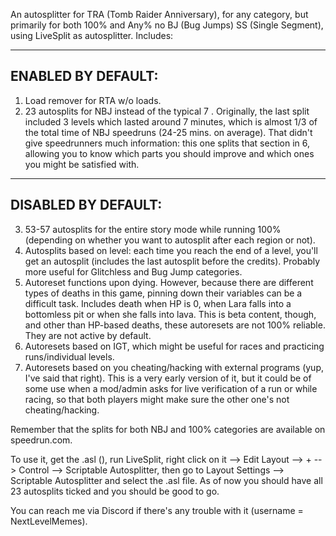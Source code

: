 An autosplitter for TRA (Tomb Raider Anniversary), for any category, but primarily for both 100% and Any% no BJ (Bug Jumps) SS (Single Segment), using LiveSplit as autosplitter. Includes:

--------------------
ENABLED BY DEFAULT:
--------------------

1) Load remover for RTA w/o loads.
2) 23 autosplits for NBJ instead of the typical 7 . Originally, the last split included 3 levels which lasted around 7 minutes, which is almost 1/3 of the total time of NBJ speedruns (24-25 mins. on average). That didn't give speedrunners much information: this one splits that section in 6, allowing you to know which parts you should improve and which ones you might be satisfied with.

--------------------
DISABLED BY DEFAULT:
--------------------

3) 53-57 autosplits for the entire story mode while running 100% (depending on whether you want to autosplit after each region or not).
4) Autosplits based on level: each time you reach the end of a level, you'll get an autosplit (includes the last autosplit before the credits). Probably more useful for Glitchless and Bug Jump categories.
5) Autoreset functions upon dying. However, because there are different types of deaths in this game, pinning down their variables can be a difficult task. Includes death when HP is 0, when Lara falls into a bottomless pit or when she falls into lava. This is beta content, though, and other than HP-based deaths, these autoresets are not 100% reliable. They are not active by default.
6) Autoresets based on IGT, which might be useful for races and practicing runs/individual levels. 
7) Autoresets based on you cheating/hacking with external programs (yup, I've said that right). This is a very early version of it, but it could be of some use when a mod/admin asks for live verification of a run or while racing, so that both players might make sure the other one's not cheating/hacking.

Remember that the splits for both NBJ and 100% categories are available on speedrun.com.

To use it, get the .asl (), run LiveSplit, right click on it --> Edit Layout --> + --> Control --> Scriptable Autosplitter, then go to Layout Settings --> Scriptable Autosplitter and select the .asl file. As of now you should have all 23 autosplits ticked and you should be good to go.

You can reach me via Discord if there's any trouble with it (username = NextLevelMemes).
